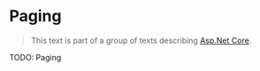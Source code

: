# Paging

> This text is part of a group of texts describing [Asp.Net Core](../Index.md).

TODO: Paging